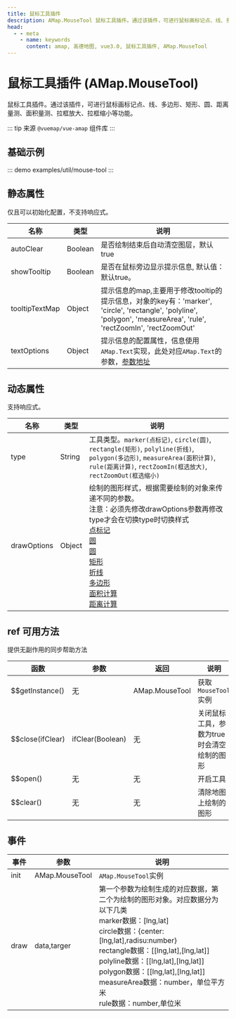 ```yaml
---
title: 鼠标工具插件
description: AMap.MouseTool 鼠标工具插件。通过该插件，可进行鼠标画标记点、线、多边形、矩形、圆、距离量测、面积量测、拉框放大、拉框缩小等功能。
head:
  - - meta
    - name: keywords
      content: amap, 高德地图, vue3.0, 鼠标工具插件, AMap.MouseTool
---
```


# 鼠标工具插件 (AMap.MouseTool)
鼠标工具插件。通过该插件，可进行鼠标画标记点、线、多边形、矩形、圆、距离量测、面积量测、拉框放大、拉框缩小等功能。

::: tip
来源 ```@vuemap/vue-amap``` 组件库
:::

## 基础示例

::: demo
examples/util/mouse-tool
:::


## 静态属性
仅且可以初始化配置，不支持响应式。

名称 | 类型            | 说明
---|---------------|---|
autoClear | Boolean       | 是否绘制结束后自动清空图层，默认true
showTooltip | Boolean       | 是否在鼠标旁边显示提示信息, 默认值：默认true。
tooltipTextMap | Object        | 提示信息的map,主要用于修改tooltip的提示信息，对象的key有：'marker', 'circle', 'rectangle', 'polyline', 'polygon', 'measureArea', 'rule', 'rectZoomIn', 'rectZoomOut'
textOptions | Object | 提示信息的配置属性，信息使用`AMap.Text`实现，此处对应`AMap.Text`的参数，[参数地址](https://lbs.amap.com/api/jsapi-v2/documentation#text)

## 动态属性
支持响应式。

名称 | 类型                       | 说明
---|--------------------------|---|
type | String                   | 工具类型。`marker(点标记)`, `circle(圆)`, `rectangle(矩形)`, `polyline(折线)`, `polygon(多边形)`, `measureArea(面积计算)`, `rule(距离计算)`, `rectZoomIn(框选放大)`, `rectZoomOut(框选缩小)`
drawOptions | Object                   | 绘制的图形样式，根据需要绘制的对象来传递不同的参数。<br/>注意：必须先修改drawOptions参数再修改type才会在切换type时切换样式<br/>[点标记](https://lbs.amap.com/api/jsapi-v2/documentation#marker)<br/>[圆](https://lbs.amap.com/api/jsapi-v2/documentation#circle)<br/>[圆](https://lbs.amap.com/api/jsapi-v2/documentation#circle)<br/>[矩形](https://lbs.amap.com/api/jsapi-v2/documentation#rectangle)<br/>[折线](https://lbs.amap.com/api/jsapi-v2/documentation#polyline)<br/>[多边形](https://lbs.amap.com/api/jsapi-v2/documentation#polygon)<br/>[面积计算](https://lbs.amap.com/api/jsapi-v2/documentation#polygon)<br/>[距离计算](https://lbs.amap.com/api/jsapi-v2/documentation#polyline)

## ref 可用方法
提供无副作用的同步帮助方法

函数 | 参数               | 返回             | 说明
---|------------------|----------------|---|
$$getInstance() | 无                | AMap.MouseTool | 获取`MouseTool`实例 
$$close(ifClear) | ifClear(Boolean) | 无              | 关闭鼠标工具，参数为true时会清空绘制的图形
$$open() | 无 | 无 | 开启工具
$$clear() | 无 | 无 | 清除地图上绘制的图形

## 事件

事件 | 参数             | 说明
---|----------------|---|
init | AMap.MouseTool | `AMap.MouseTool`实例
draw | data,targer    | 第一个参数为绘制生成的对应数据，第二个为绘制的图形对象。对应数据分为以下几类<br/>marker数据：[lng,lat]<br/>circle数据：{center:[lng,lat],radisu:number}<br/>rectangle数据：[[lng,lat],[lng,lat]]<br/>polyline数据：[[lng,lat],[lng,lat]]<br/>polygon数据：[[lng,lat],[lng,lat]]<br/>measureArea数据：number，单位平方米<br/>rule数据：number,单位米
